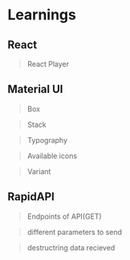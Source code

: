 # Learnings
## React
> React Player

## Material UI

  > Box

  > Stack

  > Typography

  > Available icons

  > Variant

## RapidAPI

  > Endpoints of API(GET)  

  > different parameters to send

  > destructring data recieved

  